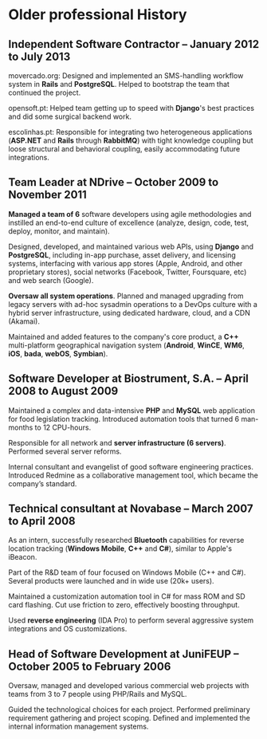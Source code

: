 # Older professional History

## Independent Software Contractor – January 2012 to July 2013
movercado.org: Designed and implemented an SMS-handling workflow system in **Rails** and **PostgreSQL**. Helped to bootstrap the team that continued the project.

opensoft.pt: Helped team getting up to speed with **Django**'s best practices and did some surgical backend work.

escolinhas.pt: Responsible for integrating two heterogeneous applications (**ASP.NET** and **Rails** through **RabbitMQ**) with tight knowledge coupling but loose structural and behavioral coupling, easily accommodating future integrations.

## Team Leader at NDrive – October 2009 to November 2011
**Managed a team of 6** software developers using agile methodologies and instilled an end-to-end culture of excellence (analyze, design, code, test, deploy, monitor, and maintain).

Designed, developed, and maintained various web APIs, using **Django** and **PostgreSQL**, including in-app purchase, asset delivery, and licensing systems, interfacing with various app stores (Apple, Android, and other proprietary stores), social networks (Facebook, Twitter, Foursquare, etc) and web search (Google).

**Oversaw all system operations**. Planned and managed upgrading from legacy servers with ad-hoc sysadmin operations to a DevOps culture with a hybrid server infrastructure, using dedicated hardware, cloud, and a CDN (Akamai).

Maintained and added features to the company's core product, a **C++** multi-platform geographical navigation system (**Android**, **WinCE**, **WM6**, **iOS**, **bada**, **webOS**, **Symbian**).

## Software Developer at Biostrument, S.A. – April 2008 to August 2009
Maintained a complex and data-intensive **PHP** and **MySQL** web application for food legislation tracking. Introduced automation tools that turned 6 man-months to 12 CPU-hours.

Responsible for all network and **server infrastructure (6 servers)**. Performed several server reforms.

Internal consultant and evangelist of good software engineering practices. Introduced Redmine as a collaborative management tool, which became the company’s standard.

## Technical consultant at Novabase – March 2007 to April 2008
As an intern, successfully researched **Bluetooth** capabilities for reverse location tracking (**Windows Mobile**, **C++** and **C#**), similar to Apple's iBeacon.

Part of the R&D team of four focused on Windows Mobile (C++ and C#). Several products were launched and in wide use (20k+ users).

Maintained a customization automation tool in C# for mass ROM and SD card flashing. Cut use friction to zero, effectively boosting throughput.

Used **reverse engineering** (IDA Pro) to perform several aggressive system integrations and OS customizations.

## Head of Software Development at JuniFEUP – October 2005 to February 2006
Oversaw, managed and developed various commercial web projects with teams from 3 to 7 people using PHP/Rails and MySQL.

Guided the technological choices for each project. Performed preliminary requirement gathering and project scoping. Defined and implemented the internal information management systems.
